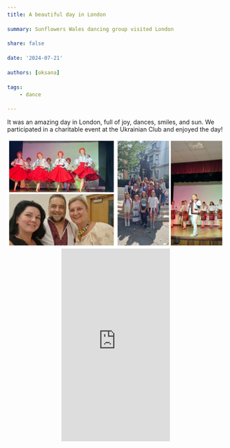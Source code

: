 ```yaml
---
title: A beautiful day in London 

summary: Sunflowers Wales dancing group visited London

share: false

date: '2024-07-21' 

authors: [oksana]

tags:
    - dance
    
---
```


It was an amazing day in London, full of joy, dances, smiles, and sun. We participated in a charitable event at the Ukrainian Club and enjoyed the day!

<div style="margin-top: 0; text-align: center;"><img src="London-1.jpg" alt="London visit" width="50%" style="display: inline; margin-top: 0;"/><img src="London-2.jpg" alt="London visit" width="50%" style="display: inline; margin-top: 0;"/></div>

<div style="display: flex; justify-content: center; align-items: center; height: 100%; width: 100%;">
    <div style="position: relative; width: 50%; height: 0; padding-bottom: 88.89%;">
        <iframe src="https://www.youtube.com/embed/PBJn_AbDYEU" style="position: absolute; top: 0; left: 0; width: 100%; height: 100%;" frameborder="0" allow="accelerometer; autoplay; clipboard-write; encrypted-media; gyroscope; picture-in-picture" allowfullscreen></iframe>
    </div>
</div>
